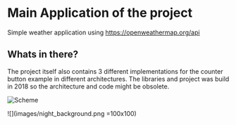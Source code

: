 # Main Application of the project

Simple weather application using https://openweathermap.org/api

## Whats in there?

The project itself also contains 3 different implementations for the counter button example in different architectures. The libraries and project was build in 2018 so the
architecture and code might be obsolete.


![Scheme](images/weather_app.gif)

![](images/night_background.png =100x100)